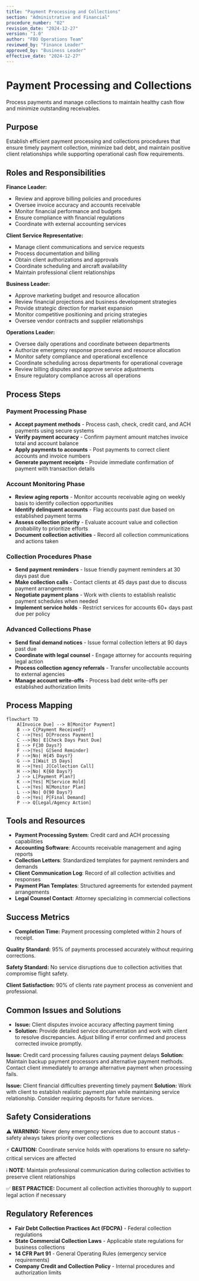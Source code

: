 ```yaml
---
title: "Payment Processing and Collections"
section: "Administrative and Financial"
procedure_number: "02"
revision_date: "2024-12-27"
version: "1.0"
author: "FBO Operations Team"
reviewed_by: "Finance Leader"
approved_by: "Business Leader"
effective_date: "2024-12-27"
---
```


# Payment Processing and Collections

Process payments and manage collections to maintain healthy cash flow and minimize outstanding receivables.

## Purpose

Establish efficient payment processing and collections procedures that ensure timely payment collection, minimize bad debt, and maintain positive client relationships while supporting operational cash flow requirements.

## Roles and Responsibilities

**Finance Leader:**

- Review and approve billing policies and procedures
- Oversee invoice accuracy and accounts receivable
- Monitor financial performance and budgets
- Ensure compliance with financial regulations
- Coordinate with external accounting services

**Client Service Representative:**

- Manage client communications and service requests
- Process documentation and billing
- Obtain client authorizations and approvals
- Coordinate scheduling and aircraft availability
- Maintain professional client relationships

**Business Leader:**

- Approve marketing budget and resource allocation
- Review financial projections and business development strategies
- Provide strategic direction for market expansion
- Monitor competitive positioning and pricing strategies
- Oversee vendor contracts and supplier relationships

**Operations Leader:**

- Oversee daily operations and coordinate between departments
- Authorize emergency response procedures and resource allocation
- Monitor safety compliance and operational excellence
- Coordinate scheduling across departments for operational coverage
- Review billing disputes and approve service adjustments
- Ensure regulatory compliance across all operations
## Process Steps

### Payment Processing Phase

- **Accept payment methods** - Process cash, check, credit card, and ACH payments using secure systems
- **Verify payment accuracy** - Confirm payment amount matches invoice total and account balance
- **Apply payments to accounts** - Post payments to correct client accounts and invoice numbers
- **Generate payment receipts** - Provide immediate confirmation of payment with transaction details

### Account Monitoring Phase

- **Review aging reports** - Monitor accounts receivable aging on weekly basis to identify collection opportunities
- **Identify delinquent accounts** - Flag accounts past due based on established payment terms
- **Assess collection priority** - Evaluate account value and collection probability to prioritize efforts
- **Document collection activities** - Record all collection communications and actions taken

### Collection Procedures Phase

- **Send payment reminders** - Issue friendly payment reminders at 30 days past due
- **Make collection calls** - Contact clients at 45 days past due to discuss payment arrangements
- **Negotiate payment plans** - Work with clients to establish realistic payment schedules when needed
- **Implement service holds** - Restrict services for accounts 60+ days past due per policy

### Advanced Collections Phase

- **Send final demand notices** - Issue formal collection letters at 90 days past due
- **Coordinate with legal counsel** - Engage attorney for accounts requiring legal action
- **Process collection agency referrals** - Transfer uncollectable accounts to external agencies
- **Manage account write-offs** - Process bad debt write-offs per established authorization limits

## Process Mapping

```mermaid
flowchart TD
    A[Invoice Due] --> B[Monitor Payment]
    B --> C{Payment Received?}
    C -->|Yes| D[Process Payment]
    C -->|No| E[Check Days Past Due]
    E --> F{30 Days?}
    F -->|Yes| G[Send Reminder]
    F -->|No| H{45 Days?}
    G --> I[Wait 15 Days]
    H -->|Yes| J[Collection Call]
    H -->|No| K{60 Days?}
    J --> L[Payment Plan?]
    K -->|Yes| M[Service Hold]
    L -->|Yes| N[Monitor Plan]
    L -->|No| O{90 Days?}
    O -->|Yes| P[Final Demand]
    P --> Q[Legal/Agency Action]
```

## Tools and Resources

- **Payment Processing System**: Credit card and ACH processing capabilities
- **Accounting Software**: Accounts receivable management and aging reports
- **Collection Letters**: Standardized templates for payment reminders and demands
- **Client Communication Log**: Record of all collection activities and responses
- **Payment Plan Templates**: Structured agreements for extended payment arrangements
- **Legal Counsel Contact**: Attorney specializing in commercial collections

## Success Metrics

- **Completion Time:** Payment processing completed within 2 hours of receipt.


**Quality Standard:** 95% of payments processed accurately without requiring corrections.

**Safety Standard:** No service disruptions due to collection activities that compromise flight safety.

**Client Satisfaction:** 90% of clients rate payment process as convenient and professional.

## Common Issues and Solutions

- **Issue:** Client disputes invoice accuracy affecting payment timing
- **Solution:** Provide detailed service documentation and work with client to resolve discrepancies. Adjust billing if error confirmed and process corrected invoice promptly.






**Issue:** Credit card processing failures causing payment delays
**Solution:** Maintain backup payment processors and alternative payment methods. Contact client immediately to arrange alternative payment when processing fails.

**Issue:** Client financial difficulties preventing timely payment
**Solution:** Work with client to establish realistic payment plan while maintaining service relationship. Consider requiring deposits for future services.

## Safety Considerations

⚠️ **WARNING:** Never deny emergency services due to account status - safety always takes priority over collections



⚡ **CAUTION:** Coordinate service holds with operations to ensure no safety-critical services are affected

ℹ️ **NOTE:** Maintain professional communication during collection activities to preserve client relationships

✅ **BEST PRACTICE:** Document all collection activities thoroughly to support legal action if necessary

## Regulatory References

- **Fair Debt Collection Practices Act (FDCPA)** - Federal collection regulations
- **State Commercial Collection Laws** - Applicable state regulations for business collections
- **14 CFR Part 91** - General Operating Rules (emergency service requirements)
- **Company Credit and Collection Policy** - Internal procedures and authorization limits
